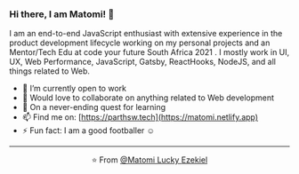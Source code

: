 ### Hi there, I am Matomi! 👋

I am an end-to-end JavaScript enthusiast with extensive experience in the product development lifecycle working on my personal projects and an Mentor/Tech Edu at code your future South Africa 2021 . I mostly work in UI, UX, Web Performance, JavaScript, Gatsby, ReactHooks, NodeJS, and all things related to Web.

- 🔭 I’m currently open to work
- 👯 Would love to collaborate on anything related to Web development
- 🌱 On a never-ending quest for learning
- 📫 Find me on: [https://parthsw.tech](https://matomi.netlify.app)
- ⚡️ Fun fact: I am a good footballer ☺

---

<p align="center">⭐️ From <a href="https://github.com/ezekiel444">@Matomi Lucky <span color="green"> Ezekiel</span></a></p>
